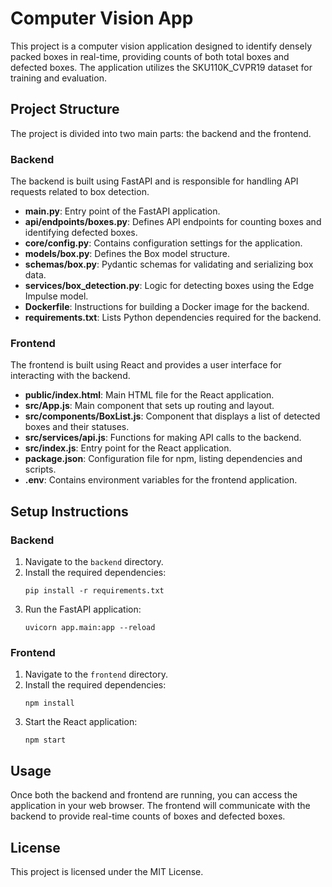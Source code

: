 # Computer Vision App

This project is a computer vision application designed to identify densely packed boxes in real-time, providing counts of both total boxes and defected boxes. The application utilizes the SKU110K_CVPR19 dataset for training and evaluation.

## Project Structure

The project is divided into two main parts: the backend and the frontend.

### Backend

The backend is built using FastAPI and is responsible for handling API requests related to box detection.

- **main.py**: Entry point of the FastAPI application.
- **api/endpoints/boxes.py**: Defines API endpoints for counting boxes and identifying defected boxes.
- **core/config.py**: Contains configuration settings for the application.
- **models/box.py**: Defines the Box model structure.
- **schemas/box.py**: Pydantic schemas for validating and serializing box data.
- **services/box_detection.py**: Logic for detecting boxes using the Edge Impulse model.
- **Dockerfile**: Instructions for building a Docker image for the backend.
- **requirements.txt**: Lists Python dependencies required for the backend.

### Frontend

The frontend is built using React and provides a user interface for interacting with the backend.

- **public/index.html**: Main HTML file for the React application.
- **src/App.js**: Main component that sets up routing and layout.
- **src/components/BoxList.js**: Component that displays a list of detected boxes and their statuses.
- **src/services/api.js**: Functions for making API calls to the backend.
- **src/index.js**: Entry point for the React application.
- **package.json**: Configuration file for npm, listing dependencies and scripts.
- **.env**: Contains environment variables for the frontend application.

## Setup Instructions

### Backend

1. Navigate to the `backend` directory.
2. Install the required dependencies:
   ```
   pip install -r requirements.txt
   ```
3. Run the FastAPI application:
   ```
   uvicorn app.main:app --reload
   ```

### Frontend

1. Navigate to the `frontend` directory.
2. Install the required dependencies:
   ```
   npm install
   ```
3. Start the React application:
   ```
   npm start
   ```

## Usage

Once both the backend and frontend are running, you can access the application in your web browser. The frontend will communicate with the backend to provide real-time counts of boxes and defected boxes.

## License

This project is licensed under the MIT License.